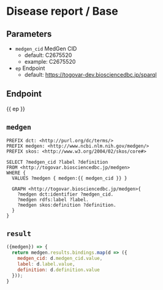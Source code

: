 # Disease report / Base 

## Parameters

* `medgen_cid` MedGen CID
  * default: C2675520 
  * example: C2675520
* `ep` Endpoint
  * default: https://togovar-dev.biosciencedbc.jp/sparql

## Endpoint

{{ ep }}

## `medgen`

```sparql
PREFIX dct: <http://purl.org/dc/terms/>
PREFIX medgen: <http://www.ncbi.nlm.nih.gov/medgen/>
PREFIX skos: <http://www.w3.org/2004/02/skos/core#>

SELECT ?medgen_cid ?label ?definition
FROM <http://togovar.biosciencedbc.jp/medgen>
WHERE {
  VALUES ?medgen { medgen:{{ medgen_cid }} }
  
  GRAPH <http://togovar.biosciencedbc.jp/medgen>{
    ?medgen dct:identifier ?medgen_cid.
    ?medgen rdfs:label ?label.
    ?medgen skos:definition ?definition.
  }
}
```

## `result`

```javascript
({medgen}) => {
  return medgen.results.bindings.map(d => ({
    medgen_cid: d.medgen_cid.value,
    label: d.label.value,
    definition: d.definition.value
  }));
}
```
